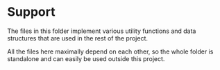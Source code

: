 # Support

The files in this folder implement various utility functions
and data structures that are used in the rest of the project.

All the files here maximally depend on each other,
so the whole folder is standalone and can easily
be used outside this project.